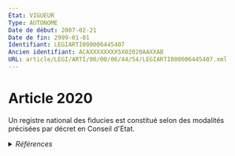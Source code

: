 ```yaml
---
État: VIGUEUR
Type: AUTONOME
Date de début: 2007-02-21
Date de fin: 2999-01-01
Identifiant: LEGIARTI000006445407
Ancien identifiant: ACAXXXXXXXX5X02020AAXXAB
URL: article/LEGI/ARTI/00/00/06/44/54/LEGIARTI000006445407.xml
---
```


<h1>Article 2020</h1>

Un registre national des fiducies est constitué selon des modalités précisées
par décret en Conseil d'Etat.


<details>
  <summary><em>Références</em></summary>

  <h2>Articles faisant référence à l'article</h2>
  
  <ul>
    <li>
      <a href="https://legal.tricoteuses.fr//redirection/LEGIARTI000006523247?vers=git&vers=legifrance">LOI n° 2007-211 du 19 février 2007 instituant la fiducie - article 1 ENTIEREMENT_MODIF</a> CREATION cible
    </li>
  </ul>
  
  <h2>Références faites par l'article</h2>
  
  <ul>
    <li>
      2007-02-19 CREATION source <a href="https://legal.tricoteuses.fr//redirection/LEGIARTI000006523247?vers=git&vers=legifrance">LOI n° 2007-211 du 19 février 2007 instituant la fiducie - article 1 ENTIEREMENT_MODIF</a>
    </li>
    <li>
      2013-02-21 CITATION cible <a href="https://legal.tricoteuses.fr//redirection/LEGIARTI000033202169?vers=git&vers=legifrance">Arrêté du 21 février 2013 portant approbation du cahier des charges fixant les conditions générales de la location par l'Etat du droit de chasse au gibier d'eau sur son domaine public fluvial pour la période du 1er juillet 2013 au 30 juin 2019 - article AUTONOME VIGUEUR, en vigueur depuis le 2016-10-01</a>
    </li>
    <li>
      2014-02-24 CITATION cible <a href="https://legal.tricoteuses.fr//redirection/LEGIARTI000033202197?vers=git&vers=legifrance">Arrêté du 24 février 2014 portant approbation du cahier des charges fixant les clauses et les conditions générales de la location par l'Etat du droit de chasse sur le domaine public maritime sur les étangs et plans d'eau salés domaniaux et sur la partie des cours d'eau domaniaux située à l'aval de la limite de salure des eaux, à l'exclusion des circonscriptions des grands ports maritimes, pour la période du 1er juillet 2014 au 30 juin 2023 - article AUTONOME VIGUEUR, en vigueur depuis le 2016-10-01</a>
    </li>
    <li>
      2020-02-12 CITATION cible <a href="https://legal.tricoteuses.fr//redirection/LEGIARTI000041576794?vers=git&vers=legifrance">Décret n° 2020-118 du 12 février 2020 renforçant le dispositif national de lutte contre le blanchiment de capitaux et le financement du terrorisme - article 17 ENTIEREMENT_MODIF</a>
    </li>
    <li>
      2020-02-12 CITATION cible <a href="https://legal.tricoteuses.fr//redirection/LEGIARTI000041576768?vers=git&vers=legifrance">Décret n° 2020-118 du 12 février 2020 renforçant le dispositif national de lutte contre le blanchiment de capitaux et le financement du terrorisme - article 4 ENTIEREMENT_MODIF</a>
    </li>
    <li>
      2021-08-27 CITATION cible <a href="https://legal.tricoteuses.fr//redirection/LEGITEXT000043986787?vers=git&vers=legifrance">Décret n° 2021-1127 du 27 août 2021 relatif aux modalités de consultation des informations contenues dans les registres des trusts et des fiducies VIGUEUR</a>
    </li>
    <li>
      2021-08-27 CITATION cible <a href="https://legal.tricoteuses.fr//redirection/LEGIARTI000043986800?vers=git&vers=legifrance">Décret n° 2021-1127 du 27 août 2021 relatif aux modalités de consultation des informations contenues dans les registres des trusts et des fiducies - article 2 ENTIEREMENT_MODIF</a>
    </li>
    <li>
      2999-01-01 CONCORDE source <a href="https://legal.tricoteuses.fr//redirection/LEGIARTI000006448191?vers=git&vers=legifrance">Code civil - article 2297 AUTONOME TRANSFERE, en vigueur du 2004-06-01 au 2006-03-24</a>
    </li>
    <li>
      2999-01-01 CONCORDANCE cible <a href="https://legal.tricoteuses.fr//redirection/LEGIARTI000006448192?vers=git&vers=legifrance">Code civil - article 2297 AUTONOME MODIFIE, en vigueur du 2006-03-24 au 2022-01-01</a>
    </li>
    <li>
      2999-01-01 CITATION cible <a href="https://legal.tricoteuses.fr//redirection/LEGIARTI000041592250?vers=git&vers=legifrance">Code monétaire et financier - article R561-7 AUTONOME VIGUEUR, en vigueur depuis le 2020-02-14</a>
    </li>
    <li>
      2999-01-01 CITATION cible <a href="https://legal.tricoteuses.fr//redirection/LEGIARTI000043643867?vers=git&vers=legifrance">Livre des procédures fiscales - article L102 AH AUTONOME VIGUEUR, en vigueur depuis le 2021-06-12</a>
    </li>
    <li>
      2999-01-01 CITATION cible <a href="https://legal.tricoteuses.fr//redirection/LEGIARTI000049635555?vers=git&vers=legifrance">Livre des procédures fiscales - article L167 AUTONOME VIGUEUR, en vigueur depuis le 2024-06-02</a>
    </li>
    <li>
      2999-01-01 CITATION cible <a href="https://legal.tricoteuses.fr//redirection/LEGIARTI000045764280?vers=git&vers=legifrance">Livre des procédures fiscales - article R*167-1 AUTONOME VIGUEUR, en vigueur depuis le 2022-05-07</a>
    </li>
    <li>
      CODIFICATION source Loi 1804-03-10
    </li>
  </ul>
</details>
